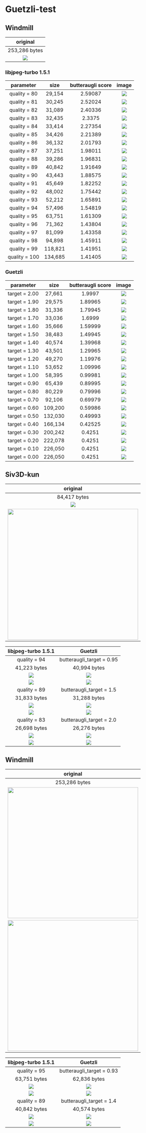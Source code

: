 # Guetzli-test

## Windmill

|original|
|:---:|
|253,286 bytes|
|![](images/wm/original.png)|

### libjpeg-turbo 1.5.1

|parameter   |size  |butteraugli score|image      |
|:----------:|:-----:|:------:|:-------------------:|
|quality = 80|29,154|2.59087|![](images/wm/80.jpg)|
|quality = 81|30,245|2.52024|![](images/wm/81.jpg)|
|quality = 82|31,089|2.40336|![](images/wm/82.jpg)|
|quality = 83|32,435|2.3375|![](images/wm/83.jpg)|
|quality = 84|33,414|2.27354|![](images/wm/84.jpg)|
|quality = 85|34,426|2.21389|![](images/wm/85.jpg)|
|quality = 86|36,132|2.01793|![](images/wm/86.jpg)|
|quality = 87|37,251|1.98011|![](images/wm/87.jpg)|
|quality = 88|39,286|1.96831|![](images/wm/88.jpg)|
|quality = 89|40,842|1.91649|![](images/wm/89.jpg)|
|quality = 90|43,443|1.88575|![](images/wm/90.jpg)|
|quality = 91|45,649|1.82252|![](images/wm/91.jpg)|
|quality = 92|48,002|1.75442|![](images/wm/92.jpg)|
|quality = 93|52,212|1.65891|![](images/wm/93.jpg)|
|quality = 94|57,496|1.54819|![](images/wm/94.jpg)|
|quality = 95|63,751|1.61309|![](images/wm/95.jpg)|
|quality = 96|71,362|1.43804|![](images/wm/96.jpg)|
|quality = 97|81,099|1.43358|![](images/wm/97.jpg)|
|quality = 98|94,898|1.45911|![](images/wm/98.jpg)|
|quality = 99|118,821|1.41951|![](images/wm/99.jpg)|
|quality = 100|134,685|1.41405|![](images/wm/100.jpg)|

### Guetzli 

|parameter   |size  |butteraugli score|image      |
|:----------:|:-----:|:------:|:-------------------:|
|target = 2.00|27,661|1.9997|![](images/wm/b2.00.jpg)|
|target = 1.90|29,575|1.89965|![](images/wm/b1.90.jpg)|
|target = 1.80|31,336|1.79945|![](images/wm/b1.80.jpg)|
|target = 1.70|33,036|1.6999|![](images/wm/b1.70.jpg)|
|target = 1.60|35,666|1.59999|![](images/wm/b1.60.jpg)|
|target = 1.50|38,483|1.49945|![](images/wm/b1.50.jpg)|
|target = 1.40|40,574|1.39968|![](images/wm/b1.40.jpg)|
|target = 1.30|43,501|1.29965|![](images/wm/b1.30.jpg)|
|target = 1.20|49,270|1.19976|![](images/wm/b1.20.jpg)|
|target = 1.10|53,652|1.09996|![](images/wm/b1.10.jpg)|
|target = 1.00|58,395|0.99981|![](images/wm/b1.00.jpg)|
|target = 0.90|65,439|0.89995|![](images/wm/b0.90.jpg)|
|target = 0.80|80,229|0.79996|![](images/wm/b0.80.jpg)|
|target = 0.70|92,106|0.69979|![](images/wm/b0.70.jpg)|
|target = 0.60|109,200|0.59986|![](images/wm/b0.60.jpg)|
|target = 0.50|132,030|0.49993|![](images/wm/b0.50.jpg)|
|target = 0.40|166,134|0.42525|![](images/wm/b0.40.jpg)|
|target = 0.30|200,242|0.4251|![](images/wm/b0.30.jpg)|
|target = 0.20|222,078|0.4251|![](images/wm/b0.20.jpg)|
|target = 0.10|226,050|0.4251|![](images/wm/b0.10.jpg)|
|target = 0.00|226,050|0.4251|![](images/wm/b0.00.jpg)|

## Siv3D-kun

|original|
|:---:|
|84,417 bytes|
|<img src="https://github.com/Reputeless/Guetzli-test/blob/master/images/siv3d-kun/original.png">|
|<img src="https://github.com/Reputeless/Guetzli-test/blob/master/images/siv3d-kun/original-large.png" width="417">|

|libjpeg-turbo 1.5.1|Guetzli|
|:---:|:---:|
|quality = 94|butteraugli_target = 0.95|
|41,223 bytes|40,994 bytes|
|<img src="https://github.com/Reputeless/Guetzli-test/blob/master/images/siv3d-kun/q94.jpg">|<img src="https://github.com/Reputeless/Guetzli-test/blob/master/images/siv3d-kun/b0.95.jpg">|
|<img src="https://github.com/Reputeless/Guetzli-test/blob/master/images/siv3d-kun/q94-large.png">|<img src="https://github.com/Reputeless/Guetzli-test/blob/master/images/siv3d-kun/b0.95-large.png">|
|quality = 89|butteraugli_target = 1.5|
|31,833 bytes|31,288 bytes|
|<img src="https://github.com/Reputeless/Guetzli-test/blob/master/images/siv3d-kun/q89.jpg">|<img src="https://github.com/Reputeless/Guetzli-test/blob/master/images/siv3d-kun/b1.5.jpg">|
|<img src="https://github.com/Reputeless/Guetzli-test/blob/master/images/siv3d-kun/q89-large.png">|<img src="https://github.com/Reputeless/Guetzli-test/blob/master/images/siv3d-kun/b1.5-large.png">|
|quality = 83|butteraugli_target = 2.0|
|26,698 bytes|26,276 bytes|
|<img src="https://github.com/Reputeless/Guetzli-test/blob/master/images/siv3d-kun/q83.jpg">|<img src="https://github.com/Reputeless/Guetzli-test/blob/master/images/siv3d-kun/b2.0.jpg">|
|<img src="https://github.com/Reputeless/Guetzli-test/blob/master/images/siv3d-kun/q83-large.png">|<img src="https://github.com/Reputeless/Guetzli-test/blob/master/images/siv3d-kun/b2.0-large.png">|

## Windmill

|original|
|:---:|
|253,286 bytes|
|<img src="https://github.com/Reputeless/Guetzli-test/blob/master/images/windmill/original.png" width="417">|
|<img src="https://github.com/Reputeless/Guetzli-test/blob/master/images/windmill/original-large.png" width="417">|

|libjpeg-turbo 1.5.1|Guetzli|
|:---:|:---:|
|quality = 95|butteraugli_target = 0.93|
|63,751 bytes|62,836 bytes|
|<img src="https://github.com/Reputeless/Guetzli-test/blob/master/images/windmill/q95.jpg">|<img src="https://github.com/Reputeless/Guetzli-test/blob/master/images/windmill/b0.93.jpg">|
|<img src="https://github.com/Reputeless/Guetzli-test/blob/master/images/windmill/q95-large.png">|<img src="https://github.com/Reputeless/Guetzli-test/blob/master/images/windmill/b0.93-large.png">|
|quality = 89|butteraugli_target = 1.4|
|40,842 bytes|40,574 bytes|
|<img src="https://github.com/Reputeless/Guetzli-test/blob/master/images/windmill/q89.jpg">|<img src="https://github.com/Reputeless/Guetzli-test/blob/master/images/windmill/b1.4.jpg">|
|<img src="https://github.com/Reputeless/Guetzli-test/blob/master/images/windmill/q89-large.png">|<img src="https://github.com/Reputeless/Guetzli-test/blob/master/images/windmill/b1.4-large.png">|

